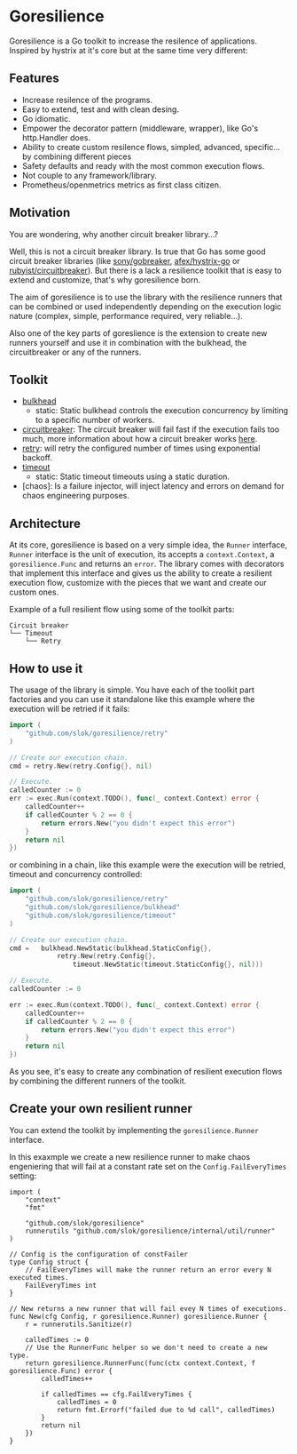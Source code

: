 # Goresilience

Goresilience is a Go toolkit to increase the resilence of applications. Inspired by hystrix at it's core but at the same time very different:

## Features

- Increase resilence of the programs.
- Easy to extend, test and with clean desing.
- Go idiomatic.
- Empower the decorator pattern (middleware, wrapper), like Go's http.Handler does.
- Ability to create custom resilence flows, simpled, advanced, specific... by combining different pieces
- Safety defaults and ready with the most common execution flows.
- Not couple to any framework/library.
- Prometheus/openmetrics metrics as first class citizen.

## Motivation

You are wondering, why another circuit breaker library...?

Well, this is not a circuit breaker library. Is true that Go has some good circuit breaker libraries (like [sony/gobreaker], [afex/hystrix-go] or [rubyist/circuitbreaker]). But there is a lack a resilience toolkit that is easy to extend and customize, that's why goresilience born.

The aim of goresilience is to use the library with the resilience runners that can be combined or used independently depending on the execution logic nature (complex, simple, performance required, very reliable...).

Also one of the key parts of goreslience is the extension to create new runners yourself and use it in combination with the bulkhead, the circuitbreaker or any of the runners.

## Toolkit

- [bulkhead]
  - static: Static bulkhead controls the execution concurrency by limiting to a specific number of workers.
- [circuitbreaker]: The circuit breaker will fail fast if the execution fails too much, more information about how a circuit breaker works [here][circuit-breaker-url].
- [retry]: will retry the configured number of times using exponential backoff.
- [timeout]
  - static: Static timeout timeouts using a static duration.
- [chaos]: Is a failure injector, will inject latency and errors on demand for chaos engineering purposes.

## Architecture

At its core, goresilience is based on a very simple idea, the `Runner` interface, `Runner` interface is the unit of execution, its accepts a `context.Context`, a `goresilience.Func` and returns an `error`. The library comes with decorators that implement this interface and gives us the ability to create a resilient execution flow, customize with the pieces that we want and create our custom ones.

Example of a full resilient flow using some of the toolkit parts:

```text
Circuit breaker
└── Timeout
    └── Retry
```

## How to use it

The usage of the library is simple. You have each of the toolkit part factories and you can use it standalone like this example where the execution will be retried if it fails:

```go
import (
    "github.com/slok/goresilience/retry"
)

// Create our execution chain.
cmd = retry.New(retry.Config{}, nil)

// Execute.
calledCounter := 0
err := exec.Run(context.TODO(), func(_ context.Context) error {
    calledCounter++
    if calledCounter % 2 == 0 {
        return errors.New("you didn't expect this error")
    }
    return nil
})
```

or combining in a chain, like this example were the execution will be retried, timeout and concurrency controlled:

```go
import (
    "github.com/slok/goresilience/retry"
    "github.com/slok/goresilience/bulkhead"
    "github.com/slok/goresilience/timeout"
)

// Create our execution chain.
cmd =   bulkhead.NewStatic(bulkhead.StaticConfig{},
            retry.New(retry.Config{},
                timeout.NewStatic(timeout.StaticConfig{}, nil)))

// Execute.
calledCounter := 0

err := exec.Run(context.TODO(), func(_ context.Context) error {
    calledCounter++
    if calledCounter % 2 == 0 {
        return errors.New("you didn't expect this error")
    }
    return nil
})
```

As you see, it's easy to create any combination of resilient execution flows by combining the different runners of the toolkit.

## Create your own resilient runner

You can extend the toolkit by implementing the `goresilience.Runner` interface.

In this exaxmple we create a new resilience runner to make chaos engeniering that will fail at a constant rate set on the `Config.FailEveryTimes` setting:

```golang
import (
    "context"
    "fmt"

    "github.com/slok/goresilience"
    runnerutils "github.com/slok/goresilience/internal/util/runner"
)

// Config is the configuration of constFailer
type Config struct {
    // FailEveryTimes will make the runner return an error every N executed times.
    FailEveryTimes int
}

// New returns a new runner that will fail evey N times of executions.
func New(cfg Config, r goresilience.Runner) goresilience.Runner {
    r = runnerutils.Sanitize(r)

    calledTimes := 0
    // Use the RunnerFunc helper so we don't need to create a new type.
    return goresilience.RunnerFunc(func(ctx context.Context, f goresilience.Func) error {
        calledTimes++

        if calledTimes == cfg.FailEveryTimes {
            calledTimes = 0
            return fmt.Errorf("failed due to %d call", calledTimes)
        }
        return nil
    })
}
```

[sony/gobreaker]: https://github.com/sony/gobreaker
[afex/hystrix-go]: https://github.com/afex/hystrix-go
[rubyist/circuitbreaker]: https://github.com/rubyist/circuitbreaker
[bulkhead]: bulkhead/
[circuitbreaker]: circuitbreaker/
[retry]: retry/
[timeout]: timeout/
[circuit-breaker-url]: https://martinfowler.com/bliki/CircuitBreaker.html
